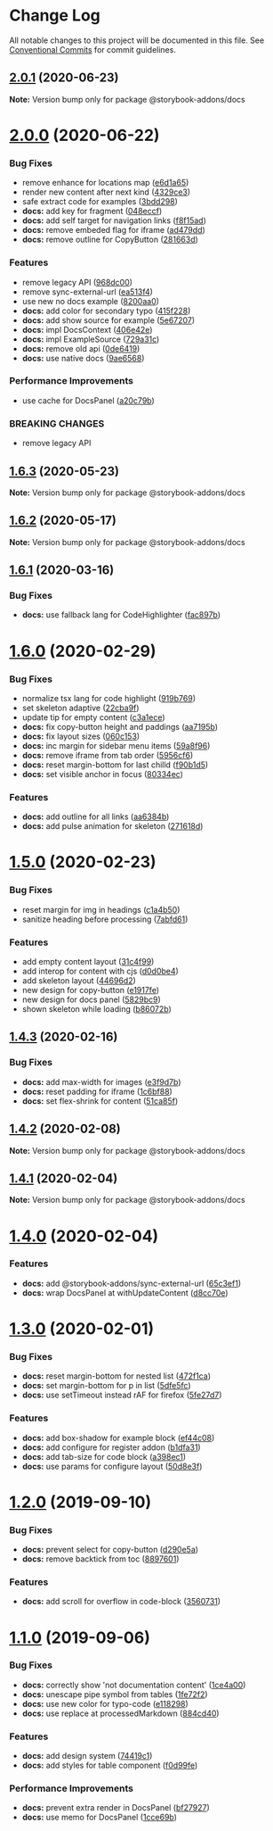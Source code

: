 # Change Log

All notable changes to this project will be documented in this file.
See [Conventional Commits](https://conventionalcommits.org) for commit guidelines.

## [2.0.1](https://github.com/yarastqt/storybook-addons/compare/@storybook-addons/docs@2.0.0...@storybook-addons/docs@2.0.1) (2020-06-23)

**Note:** Version bump only for package @storybook-addons/docs

# [2.0.0](https://github.com/yarastqt/storybook-addons/compare/@storybook-addons/docs@1.6.3...@storybook-addons/docs@2.0.0) (2020-06-22)

### Bug Fixes

- remove enhance for locations map ([e6d1a65](https://github.com/yarastqt/storybook-addons/commit/e6d1a65))
- render new content after next kind ([4329ce3](https://github.com/yarastqt/storybook-addons/commit/4329ce3))
- safe extract code for examples ([3bdd298](https://github.com/yarastqt/storybook-addons/commit/3bdd298))
- **docs:** add key for fragment ([048eccf](https://github.com/yarastqt/storybook-addons/commit/048eccf))
- **docs:** add self target for navigation links ([f8f15ad](https://github.com/yarastqt/storybook-addons/commit/f8f15ad))
- **docs:** remove embeded flag for iframe ([ad479dd](https://github.com/yarastqt/storybook-addons/commit/ad479dd))
- **docs:** remove outline for CopyButton ([281663d](https://github.com/yarastqt/storybook-addons/commit/281663d))

### Features

- remove legacy API ([968dc00](https://github.com/yarastqt/storybook-addons/commit/968dc00))
- remove sync-external-url ([ea513f4](https://github.com/yarastqt/storybook-addons/commit/ea513f4))
- use new no docs example ([8200aa0](https://github.com/yarastqt/storybook-addons/commit/8200aa0))
- **docs:** add color for secondary typo ([415f228](https://github.com/yarastqt/storybook-addons/commit/415f228))
- **docs:** add show source for example ([5e67207](https://github.com/yarastqt/storybook-addons/commit/5e67207))
- **docs:** impl DocsContext ([406e42e](https://github.com/yarastqt/storybook-addons/commit/406e42e))
- **docs:** impl ExampleSource ([729a31c](https://github.com/yarastqt/storybook-addons/commit/729a31c))
- **docs:** remove old api ([0de6419](https://github.com/yarastqt/storybook-addons/commit/0de6419))
- **docs:** use native docs ([9ae6568](https://github.com/yarastqt/storybook-addons/commit/9ae6568))

### Performance Improvements

- use cache for DocsPanel ([a20c79b](https://github.com/yarastqt/storybook-addons/commit/a20c79b))

### BREAKING CHANGES

- remove legacy API

## [1.6.3](https://github.com/yarastqt/storybook-addons/compare/@storybook-addons/docs@1.6.1...@storybook-addons/docs@1.6.3) (2020-05-23)

**Note:** Version bump only for package @storybook-addons/docs

## [1.6.2](https://github.com/yarastqt/storybook-addons/compare/@storybook-addons/docs@1.6.1...@storybook-addons/docs@1.6.2) (2020-05-17)

**Note:** Version bump only for package @storybook-addons/docs

## [1.6.1](https://github.com/yarastqt/storybook-addons/compare/@storybook-addons/docs@1.6.0...@storybook-addons/docs@1.6.1) (2020-03-16)

### Bug Fixes

- **docs:** use fallback lang for CodeHighlighter ([fac897b](https://github.com/yarastqt/storybook-addons/commit/fac897b))

# [1.6.0](https://github.com/yarastqt/storybook-addons/compare/@storybook-addons/docs@1.5.0...@storybook-addons/docs@1.6.0) (2020-02-29)

### Bug Fixes

- normalize tsx lang for code highlight ([919b769](https://github.com/yarastqt/storybook-addons/commit/919b769))
- set skeleton adaptive ([22cba9f](https://github.com/yarastqt/storybook-addons/commit/22cba9f))
- update tip for empty content ([c3a1ece](https://github.com/yarastqt/storybook-addons/commit/c3a1ece))
- **docs:** fix copy-button height and paddings ([aa7195b](https://github.com/yarastqt/storybook-addons/commit/aa7195b))
- **docs:** fix layout sizes ([060c153](https://github.com/yarastqt/storybook-addons/commit/060c153))
- **docs:** inc margin for sidebar menu items ([59a8f96](https://github.com/yarastqt/storybook-addons/commit/59a8f96))
- **docs:** remove iframe from tab order ([5956cf6](https://github.com/yarastqt/storybook-addons/commit/5956cf6))
- **docs:** reset margin-bottom for last chilld ([f90b1d5](https://github.com/yarastqt/storybook-addons/commit/f90b1d5))
- **docs:** set visible anchor in focus ([80334ec](https://github.com/yarastqt/storybook-addons/commit/80334ec))

### Features

- **docs:** add outline for all links ([aa6384b](https://github.com/yarastqt/storybook-addons/commit/aa6384b))
- **docs:** add pulse animation for skeleton ([271618d](https://github.com/yarastqt/storybook-addons/commit/271618d))

# [1.5.0](https://github.com/yarastqt/storybook-addons/compare/@storybook-addons/docs@1.4.3...@storybook-addons/docs@1.5.0) (2020-02-23)

### Bug Fixes

- reset margin for img in headings ([c1a4b50](https://github.com/yarastqt/storybook-addons/commit/c1a4b50))
- sanitize heading before processing ([7abfd61](https://github.com/yarastqt/storybook-addons/commit/7abfd61))

### Features

- add empty content layout ([31c4f99](https://github.com/yarastqt/storybook-addons/commit/31c4f99))
- add interop for content with cjs ([d0d0be4](https://github.com/yarastqt/storybook-addons/commit/d0d0be4))
- add skeleton layout ([44696d2](https://github.com/yarastqt/storybook-addons/commit/44696d2))
- new design for copy-button ([e1917fe](https://github.com/yarastqt/storybook-addons/commit/e1917fe))
- new design for docs panel ([5829bc9](https://github.com/yarastqt/storybook-addons/commit/5829bc9))
- shown skeleton while loading ([b86072b](https://github.com/yarastqt/storybook-addons/commit/b86072b))

## [1.4.3](https://github.com/yarastqt/storybook-addons/compare/@storybook-addons/docs@1.4.2...@storybook-addons/docs@1.4.3) (2020-02-16)

### Bug Fixes

- **docs:** add max-width for images ([e3f9d7b](https://github.com/yarastqt/storybook-addons/commit/e3f9d7b))
- **docs:** reset padding for iframe ([1c6bf88](https://github.com/yarastqt/storybook-addons/commit/1c6bf88))
- **docs:** set flex-shrink for content ([51ca85f](https://github.com/yarastqt/storybook-addons/commit/51ca85f))

## [1.4.2](https://github.com/yarastqt/storybook-addons/compare/@storybook-addons/docs@1.4.1...@storybook-addons/docs@1.4.2) (2020-02-08)

**Note:** Version bump only for package @storybook-addons/docs

## [1.4.1](https://github.com/yarastqt/storybook-addons/compare/@storybook-addons/docs@1.4.0...@storybook-addons/docs@1.4.1) (2020-02-04)

**Note:** Version bump only for package @storybook-addons/docs

# [1.4.0](https://github.com/yarastqt/storybook-addons/compare/@storybook-addons/docs@1.3.0...@storybook-addons/docs@1.4.0) (2020-02-04)

### Features

- **docs:** add @storybook-addons/sync-external-url ([65c3ef1](https://github.com/yarastqt/storybook-addons/commit/65c3ef1))
- **docs:** wrap DocsPanel at withUpdateContent ([d8cc70e](https://github.com/yarastqt/storybook-addons/commit/d8cc70e))

# [1.3.0](https://github.com/yarastqt/storybook-addons/compare/@storybook-addons/docs@1.2.0...@storybook-addons/docs@1.3.0) (2020-02-01)

### Bug Fixes

- **docs:** reset margin-bottom for nested list ([472f1ca](https://github.com/yarastqt/storybook-addons/commit/472f1ca))
- **docs:** set margin-bottom for p in list ([5dfe5fc](https://github.com/yarastqt/storybook-addons/commit/5dfe5fc))
- **docs:** use setTimeout instead rAF for firefox ([5fe27d7](https://github.com/yarastqt/storybook-addons/commit/5fe27d7))

### Features

- **docs:** add box-shadow for example block ([ef44c08](https://github.com/yarastqt/storybook-addons/commit/ef44c08))
- **docs:** add configure for register addon ([b1dfa31](https://github.com/yarastqt/storybook-addons/commit/b1dfa31))
- **docs:** add tab-size for code block ([a398ec1](https://github.com/yarastqt/storybook-addons/commit/a398ec1))
- **docs:** use params for configure layout ([50d8e3f](https://github.com/yarastqt/storybook-addons/commit/50d8e3f))

# [1.2.0](https://github.com/yarastqt/storybook-addons/compare/@storybook-addons/docs@1.1.0...@storybook-addons/docs@1.2.0) (2019-09-10)

### Bug Fixes

- **docs:** prevent select for copy-button ([d290e5a](https://github.com/yarastqt/storybook-addons/commit/d290e5a))
- **docs:** remove backtick from toc ([8897601](https://github.com/yarastqt/storybook-addons/commit/8897601))

### Features

- **docs:** add scroll for overflow in code-block ([3560731](https://github.com/yarastqt/storybook-addons/commit/3560731))

# [1.1.0](https://github.com/yarastqt/storybook-addons/compare/@storybook-addons/docs@1.0.0...@storybook-addons/docs@1.1.0) (2019-09-06)

### Bug Fixes

- **docs:** correctly show 'not documentation content' ([1ce4a00](https://github.com/yarastqt/storybook-addons/commit/1ce4a00))
- **docs:** unescape pipe symbol from tables ([1fe72f2](https://github.com/yarastqt/storybook-addons/commit/1fe72f2))
- **docs:** use new color for typo-code ([e118298](https://github.com/yarastqt/storybook-addons/commit/e118298))
- **docs:** use replace at processedMarkdown ([884cd40](https://github.com/yarastqt/storybook-addons/commit/884cd40))

### Features

- **docs:** add design system ([74419c1](https://github.com/yarastqt/storybook-addons/commit/74419c1))
- **docs:** add styles for table component ([f0d99fe](https://github.com/yarastqt/storybook-addons/commit/f0d99fe))

### Performance Improvements

- **docs:** prevent extra render in DocsPanel ([bf27927](https://github.com/yarastqt/storybook-addons/commit/bf27927))
- **docs:** use memo for DocsPanel ([1cce69b](https://github.com/yarastqt/storybook-addons/commit/1cce69b))
